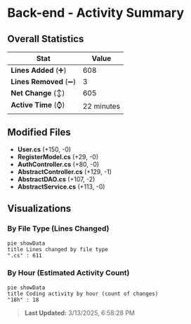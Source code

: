 # Back-end - Activity Summary 

## Overall Statistics

| Stat                   | Value                                                             |
| ---------------------- | ----------------------------------------------------------------- |
| **Lines Added** (➕)   | 608                                          |
| **Lines Removed** (➖) | 3                                        |
| **Net Change** (↕)    | 605                |
| **Active Time** (⌚)   | 22 minutes |


## Modified Files
- **User.cs** (+150, -0)
- **RegisterModel.cs** (+29, -0)
- **AuthController.cs** (+80, -0)
- **AbstractController.cs** (+129, -1)
- **AbstractDAO.cs** (+107, -2)
- **AbstractService.cs** (+113, -0)

## Visualizations

### By File Type (Lines Changed)

```mermaid
pie showData
title Lines changed by file type
".cs" : 611
```

### By Hour (Estimated Activity Count)

```mermaid
pie showData
title Coding activity by hour (count of changes)
"18h" : 18
```


> **Last Updated:** 3/13/2025, 6:58:28 PM
